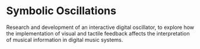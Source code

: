 # Symbolic Oscillations
Research and development of an interactive digital oscillator, to explore how the implementation of visual and tactile feedback affects the interpretation of musical information in digital music systems.
